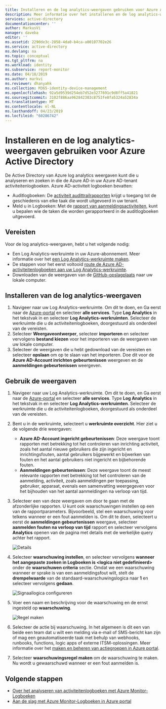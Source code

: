 ```yaml
---
title: Installeren en de log analytics-weergaven gebruiken voor Azure Active Directory | Microsoft Docs
description: Meer informatie over het installeren en de log analytics-weergaven gebruiken voor Azure Active Directory
services: active-directory
documentationcenter: ''
author: MarkusVi
manager: daveba
editor: ''
ms.assetid: 2290de3c-2858-4da0-b4ca-a00107702e26
ms.service: active-directory
ms.devlang: na
ms.topic: conceptual
ms.tgt_pltfrm: na
ms.workload: identity
ms.subservice: report-monitor
ms.date: 04/18/2019
ms.author: markvi
ms.reviewer: dhanyahk
ms.collection: M365-identity-device-management
ms.openlocfilehash: 92a5d9539d254eb7d52e3277691c9d8ff5a41821
ms.sourcegitcommit: 3102f886aa962842303c8753fe8fa5324a52834a
ms.translationtype: MT
ms.contentlocale: nl-NL
ms.lasthandoff: 04/23/2019
ms.locfileid: "60286742"
---
```

# <a name="install-and-use-the-log-analytics-views-for-azure-active-directory"></a>Installeren en de log analytics-weergaven gebruiken voor Azure Active Directory

De Active Directory van Azure log analytics weergaven kunt die u analyseren en zoeken in die de Azure AD-in uw Azure AD-tenant activiteitenlogboeken. Azure AD-activiteit logboeken bevatten:

* Auditlogboeken: De [activiteit audittrailrapporten](concept-audit-logs.md) krijgt u toegang tot de geschiedenis van elke taak die wordt uitgevoerd in uw tenant.
* Meld u in Logboeken: Met de [rapport van aanmeldingsactiviteiten](concept-sign-ins.md), kunt u bepalen wie de taken die worden gerapporteerd in de auditlogboeken uitgevoerd.

## <a name="prerequisites"></a>Vereisten

Voor de log analytics-weergaven, hebt u het volgende nodig:

* Een Log Analytics-werkruimte in uw Azure-abonnement. Meer informatie over het [een Log Analytics-werkruimte maken](https://docs.microsoft.com/azure/log-analytics/log-analytics-quick-create-workspace).
* De stappen voor het eerst voltooid [route de Azure AD-activiteitenlogboeken aan uw Log Analytics-werkruimte](howto-integrate-activity-logs-with-log-analytics.md).
* Downloaden van de weergaven van de [GitHub-opslagplaats](https://aka.ms/AADLogAnalyticsviews) naar uw lokale computer.

## <a name="install-the-log-analytics-views"></a>Installeren van de log analytics-weergaven

1. Navigeer naar uw Log Analytics-werkruimte. Om dit te doen, en Ga eerst naar de [Azure-portal](https://portal.azure.com) en selecteer **alle services**. Type **Log Analytics** in het tekstvak in en selecteer **Log Analytics-werkruimten**. Selecteer de werkruimte die u de activiteitenlogboeken, doorgestuurd als onderdeel van de vereisten.
2. Selecteer **Weergaveontwerper**, selecteer **importeren** en selecteer vervolgens **bestand kiezen** voor het importeren van de weergaven van uw lokale computer.
3. Selecteer de weergaven die u hebt gedownload van de vereisten en selecteer **opslaan** om op te slaan van het importeren. Doe dit voor de **Azure AD-Account inrichten gebeurtenissen** weergeven en de **aanmeldingen gebeurtenissen** weergeven.

## <a name="use-the-views"></a>Gebruik de weergaven

1. Navigeer naar uw Log Analytics-werkruimte. Om dit te doen, en Ga eerst naar de [Azure-portal](https://portal.azure.com) en selecteer **alle services**. Type **Log Analytics** in het tekstvak in en selecteer **Log Analytics-werkruimten**. Selecteer de werkruimte die u de activiteitenlogboeken, doorgestuurd als onderdeel van de vereisten.

2. Bent u in de werkruimte, selecteert u **werkruimte overzicht**. Hier ziet u de volgende drie weergaven:

    * **Azure AD-Account ingericht gebeurtenissen**: Deze weergave toont rapporten met betrekking tot het controleren van inrichting activiteit, zoals het aantal nieuwe gebruikers die zijn ingericht en inrichtingsfouten, aantal gebruikers bijgewerkt en bijwerken van fouten en het aantal gebruikers niet ingericht en bijbehorende fouten.    
    * **Aanmeldingen gebeurtenissen**: Deze weergave toont de meest relevante rapporten met betrekking tot het controleren van de aanmelding, activiteit, zoals aanmeldingen per toepassing, gebruiker, apparaat, evenals een samenvatting weergegeven voor het bijhouden van het aantal aanmeldingen na verloop van tijd.

3. Selecteer een van deze weergaven om door te gaan met de afzonderlijke rapporten. U kunt ook waarschuwingen instellen op een van de rapportparameters. Bijvoorbeeld, stel een waarschuwing voor telkens wanneer er een fout aanmelden is. Om dit te doen, selecteert u eerst de **aanmeldingen gebeurtenissen** weergave, selecteer **aanmelden fouten na verloop van tijd** rapport en selecteer vervolgens **Analytics** openen van de pagina met details met de werkelijke query achter het rapport. 

    ![Details](./media/howto-install-use-log-analytics-views/details.png)


4. Selecteer **waarschuwing instellen**, en selecteer vervolgens **wanneer het aangepaste zoeken in Logboeken is &lt;logica niet gedefinieerd&gt;**  onder de **waarschuwen criteria** sectie. Omdat we een waarschuwing wanneer er sprake is van een aanmeldingsfout wilt, stelt de **drempelwaarde** van de standaard-waarschuwingslogica naar **1** en selecteer vervolgens **gedaan**. 

    ![Signaallogica configureren](./media/howto-install-use-log-analytics-views/configure-signal-logic.png)

5. Voer een naam en beschrijving voor de waarschuwing en de ernst ingesteld op **waarschuwing**.

    ![Regel maken](./media/howto-install-use-log-analytics-views/create-rule.png)

6. Selecteer de actie bij waarschuwing. In het algemeen is dit een van beide een team dat u wilt een melding via e-mail of SMS-bericht kan zijn of mag een geautomatiseerde taak met behulp van webhooks, runbooks, functions, logic apps of externe ITSM-oplossingen. Meer informatie over het [maken en beheren van actiegroepen in Azure portal](https://docs.microsoft.com/azure/monitoring-and-diagnostics/monitoring-action-groups).

7. Selecteer **waarschuwingsregel maken** om de waarschuwing te maken. Nu wordt u gewaarschuwd wanneer er een fout aanmelden is.

## <a name="next-steps"></a>Volgende stappen

* [Over het analyseren van activiteitenlogboeken met Azure Monitor-Logboeken](howto-analyze-activity-logs-log-analytics.md)
* [Aan de slag met Azure Monitor-Logboeken in Azure portal](https://docs.microsoft.com/azure/log-analytics/query-language/get-started-analytics-portal)